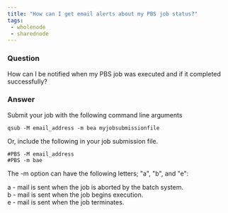 ```yaml
---                                                                              
title: "How can I get email alerts about my PBS job status?"                                                           
tags:                                                                               
 - wholenode
 - sharednode
---                                                                               
```


### Question                                                                           
How can I be notified when my PBS job was executed and if it completed successfully?

### Answer
Submit your job with the following command line arguments                           
<pre><code>qsub -M email_address -m bea myjobsubmissionfile</code></pre>          
Or, include the following in your job submission file.                              

<pre><code>#PBS -M email_address                                                  
#PBS -m bae                                                                         
</code></pre>          

The -m option can have the following letters; "a", "b", and "e":   

a - mail is sent when the job is aborted by the batch system.                       
b - mail is sent when the job begins execution.                                     
e - mail is sent when the job terminates.                          
